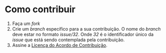 # Como contribuir

1. Faça um _fork_
1. Crie um _branch_ específico para a sua contribuição. O nome do _branch_ deve estar no formato _issue/32_. Onde _32_ é o identificador único da _issue_ que está sendo contemplada pela contribuição.
1. Assine a <a href="https://www.clahub.com/agreements/gustavohenriquerssilva/aula11">Licença do Acordo de Contribuição</a>.
